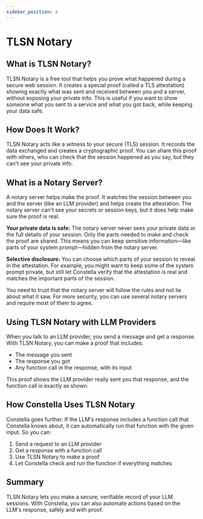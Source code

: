 ```yaml
---
sidebar_position: 4
---
```


# TLSN Notary

## What is TLSN Notary?

TLSN Notary is a free tool that helps you prove what happened during a secure web session. It creates a special proof (called a TLS attestation) showing exactly what was sent and received between you and a server, without exposing your private info. This is useful if you want to show someone what you sent to a service and what you got back, while keeping your data safe.

## How Does It Work?

TLSN Notary acts like a witness to your secure (TLS) session. It records the data exchanged and creates a cryptographic proof. You can share this proof with others, who can check that the session happened as you say, but they can't see your private info.

## What is a Notary Server?

A notary server helps make the proof. It watches the session between you and the server (like an LLM provider) and helps create the attestation. The notary server can't see your secrets or session keys, but it does help make sure the proof is real.

**Your private data is safe:** The notary server never sees your private data or the full details of your session. Only the parts needed to make and check the proof are shared. This means you can keep sensitive information—like parts of your system prompt—hidden from the notary server.

**Selective disclosure:** You can choose which parts of your session to reveal in the attestation. For example, you might want to keep some of the system prompt private, but still let Constella verify that the attestation is real and matches the important parts of the session.

You need to trust that the notary server will follow the rules and not lie about what it saw. For more security, you can use several notary servers and require most of them to agree.

## Using TLSN Notary with LLM Providers

When you talk to an LLM provider, you send a message and get a response. With TLSN Notary, you can make a proof that includes:

- The message you sent
- The response you got
- Any function call in the response, with its input

This proof shows the LLM provider really sent you that response, and the function call is exactly as shown.

## How Constella Uses TLSN Notary

Constella goes further. If the LLM's response includes a function call that Constella knows about, it can automatically run that function with the given input. So you can:

1. Send a request to an LLM provider
2. Get a response with a function call
3. Use TLSN Notary to make a proof
4. Let Constella check and run the function if everything matches

## Summary

TLSN Notary lets you make a secure, verifiable record of your LLM sessions. With Constella, you can also automate actions based on the LLM's response, safely and with proof.

